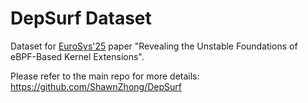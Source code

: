 DepSurf Dataset
===

Dataset for [EuroSys'25](https://2025.eurosys.org/) paper "Revealing the Unstable Foundations of eBPF-Based Kernel Extensions".

Please refer to the main repo for more details: https://github.com/ShawnZhong/DepSurf